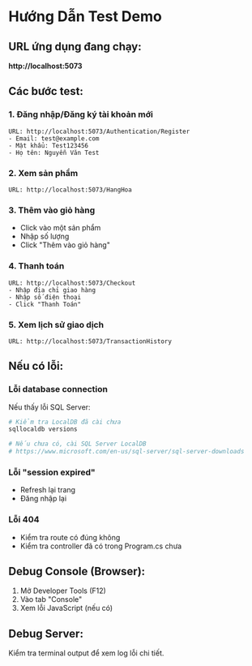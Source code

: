 # Hướng Dẫn Test Demo

## URL ứng dụng đang chạy:
**http://localhost:5073**

## Các bước test:

### 1. Đăng nhập/Đăng ký tài khoản mới
```
URL: http://localhost:5073/Authentication/Register
- Email: test@example.com
- Mật khẩu: Test123456
- Họ tên: Nguyễn Văn Test
```

### 2. Xem sản phẩm
```
URL: http://localhost:5073/HangHoa
```

### 3. Thêm vào giỏ hàng
- Click vào một sản phẩm
- Nhập số lượng
- Click "Thêm vào giỏ hàng"

### 4. Thanh toán
```
URL: http://localhost:5073/Checkout
- Nhập địa chỉ giao hàng
- Nhập số điện thoại
- Click "Thanh Toán"
```

### 5. Xem lịch sử giao dịch
```
URL: http://localhost:5073/TransactionHistory
```

## Nếu có lỗi:

### Lỗi database connection
Nếu thấy lỗi SQL Server:
```bash
# Kiểm tra LocalDB đã cài chưa
sqllocaldb versions

# Nếu chưa có, cài SQL Server LocalDB
# https://www.microsoft.com/en-us/sql-server/sql-server-downloads
```

### Lỗi "session expired"
- Refresh lại trang
- Đăng nhập lại

### Lỗi 404
- Kiểm tra route có đúng không
- Kiểm tra controller đã có trong Program.cs chưa

## Debug Console (Browser):
1. Mở Developer Tools (F12)
2. Vào tab "Console" 
3. Xem lỗi JavaScript (nếu có)

## Debug Server:
Kiểm tra terminal output để xem log lỗi chi tiết.

